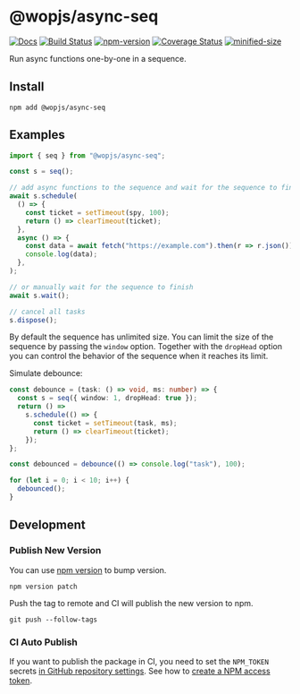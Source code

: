 # @wopjs/async-seq

[![Docs](https://img.shields.io/badge/Docs-read-%23fdf9f5)](https://wopjs.github.io/async-seq)
[![Build Status](https://github.com/wopjs/async-seq/actions/workflows/build.yml/badge.svg)](https://github.com/wopjs/async-seq/actions/workflows/build.yml)
[![npm-version](https://img.shields.io/npm/v/@wopjs/async-seq.svg)](https://www.npmjs.com/package/@wopjs/async-seq)
[![Coverage Status](https://img.shields.io/coverallsCoverage/github/wopjs/async-seq)](https://coveralls.io/github/wopjs/async-seq)
[![minified-size](https://img.shields.io/bundlephobia/minzip/@wopjs/async-seq)](https://bundlephobia.com/package/@wopjs/async-seq)

Run async functions one-by-one in a sequence.

## Install

```
npm add @wopjs/async-seq
```

## Examples

```ts
import { seq } from "@wopjs/async-seq";

const s = seq();

// add async functions to the sequence and wait for the sequence to finish
await s.schedule(
  () => {
    const ticket = setTimeout(spy, 100);
    return () => clearTimeout(ticket);
  },
  async () => {
    const data = await fetch("https://example.com").then(r => r.json());
    console.log(data);
  },
);

// or manually wait for the sequence to finish
await s.wait();

// cancel all tasks
s.dispose();
```

By default the sequence has unlimited size. You can limit the size of the sequence by passing the `window` option.
Together with the `dropHead` option you can control the behavior of the sequence when it reaches its limit.

Simulate debounce:

```ts
const debounce = (task: () => void, ms: number) => {
  const s = seq({ window: 1, dropHead: true });
  return () =>
    s.schedule(() => {
      const ticket = setTimeout(task, ms);
      return () => clearTimeout(ticket);
    });
};

const debounced = debounce(() => console.log("task"), 100);

for (let i = 0; i < 10; i++) {
  debounced();
}
```

## Development

### Publish New Version

You can use [npm version](https://docs.npmjs.com/cli/v10/commands/npm-version) to bump version.

```
npm version patch
```

Push the tag to remote and CI will publish the new version to npm.

```
git push --follow-tags
```

### CI Auto Publish

If you want to publish the package in CI, you need to set the `NPM_TOKEN` secrets [in GitHub repository settings](https://docs.github.com/en/actions/security-for-github-actions/security-guides/using-secrets-in-github-actions#creating-secrets-for-a-repository). See how to [create a NPM access token](https://docs.npmjs.com/creating-and-viewing-access-tokens).
